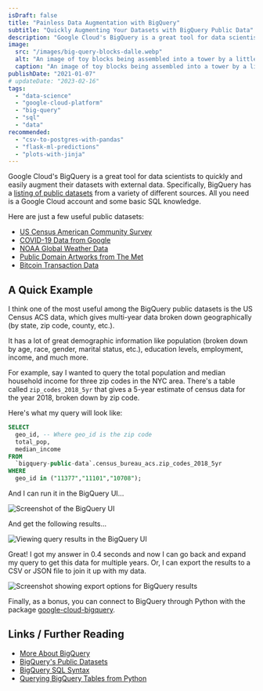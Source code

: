 ```yaml
---
isDraft: false
title: "Painless Data Augmentation with BigQuery"
subtitle: "Quickly Augmenting Your Datasets with BigQuery Public Data"
description: "Google Cloud's BigQuery is a great tool for data scientists to easily augment their datasets with external data – using BigQuery's public datasets."
image:
  src: "/images/big-query-blocks-dalle.webp"
  alt: "An image of toy blocks being assembled into a tower by a little crane, generated by DALL-E."
  caption: "An image of toy blocks being assembled into a tower by a little crane, generated by DALL-E."
publishDate: "2021-01-07"
# updateDate: "2023-02-16"
tags:
  - "data-science"
  - "google-cloud-platform"
  - "big-query"
  - "sql"
  - "data"
recommended:
  - "csv-to-postgres-with-pandas"
  - "flask-ml-predictions"
  - "plots-with-jinja"
---
```


Google Cloud's BigQuery is a great tool for data scientists to quickly and easily augment their datasets with external data. Specifically, BigQuery has a [listing of public datasets](https://cloud.google.com/bigquery/public-data) from a variety of different sources. All you need is a Google Cloud account and some basic SQL knowledge.

Here are just a few useful public datasets:

- [US Census American Community Survey](https://console.cloud.google.com/marketplace/product/united-states-census-bureau/acs)
- [COVID-19 Data from Google](https://console.cloud.google.com/marketplace/product/bigquery-public-datasets/covid19-public-data-program)
- [NOAA Global Weather Data](https://console.cloud.google.com/marketplace/product/noaa-public/gsod)
- [Public Domain Artworks from The Met](https://console.cloud.google.com/marketplace/product/the-metropolitan-museum-of-art/the-met-public-domain-art-works)
- [Bitcoin Transaction Data](https://console.cloud.google.com/marketplace/product/cmorqs-public/cmorq-bcd-data)

## A Quick Example

I think one of the most useful among the BigQuery public datasets is the US Census ACS data, which gives multi-year data broken down geographically (by state, zip code, county, etc.).

It has a lot of great demographic information like population (broken down by age, race, gender, marital status, etc.), education levels, employment, income, and much more.

For example, say I wanted to query the total population and median household income for three zip codes in the NYC area. There's a table called `zip_codes_2018_5yr` that gives a 5-year estimate of census data for the year 2018, broken down by zip code.

Here's what my query will look like:

```sql
SELECT 
  geo_id, -- Where geo_id is the zip code
  total_pop,
  median_income
FROM 
  `bigquery-public-data`.census_bureau_acs.zip_codes_2018_5yr
WHERE 
  geo_id in ("11377","11101","10708"); 
```

And I can run it in the BigQuery UI...

![Screenshot of the BigQuery UI](/images/bq-screenshot-1.webp)

And get the following results...

![Viewing query results in the BigQuery UI](/images/bq-screenshot-2.webp)

Great! I got my answer in 0.4 seconds and now I can go back and expand my query to get this data for multiple years. Or, I can export the results to a CSV or JSON file to join it up with my data.

![Screenshot showing export options for BigQuery results](/images/bq-screenshot-3.webp)

Finally, as a bonus, you can connect to BigQuery through Python with the package [google-cloud-bigquery](https://googleapis.dev/python/bigquery/latest/index.html).

## Links / Further Reading

- [More About BigQuery](https://googleapis.dev/python/bigquery/latest/index.html)
- [BigQuery's Public Datasets](https://cloud.google.com/bigquery/public-data)
- [BigQuery SQL Syntax](https://cloud.google.com/bigquery/docs/reference/standard-sql/query-syntax)
- [Querying BigQuery Tables from Python](https://googleapis.dev/python/bigquery/latest/index.html)

